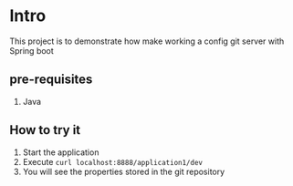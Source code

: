 # Intro
This project is to demonstrate how make working a config git server with Spring boot

## pre-requisites
1. Java

## How to try it
1. Start the application
2. Execute  ```curl localhost:8888/application1/dev```
3. You will see the properties stored in the git repository
